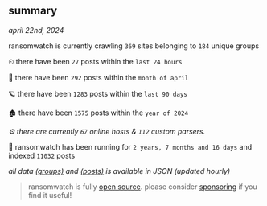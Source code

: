 
## summary
_april 22nd, 2024_

ransomwatch is currently crawling `369` sites belonging to `184` unique groups

⏲ there have been `27` posts within the `last 24 hours`

🦈 there have been `292` posts within the `month of april`

🪐 there have been `1283` posts within the `last 90 days`

🏚 there have been `1575` posts within the `year of 2024`

_⚙️ there are currently `67` online hosts & `112` custom parsers._

🦕 ransomwatch has been running for `2 years, 7 months and 16 days` and indexed `11032` posts

_all data  [(groups)](http://ransomwhat.telemetry.ltd/groups) and [(posts)](http://ransomwhat.telemetry.ltd/posts) is available in JSON (updated hourly)_

> ransomwatch is fully [open source](https://github.com/joshhighet/ransomwatch#ransomwatch--). please consider [sponsoring](https://github.com/sponsors/joshhighet) if you find it useful!
